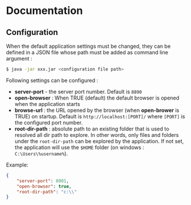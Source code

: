 # Documentation

## Configuration

When the default application settings must be changed, they can be defined in a JSON file whose path must be added as command line argument : 

```bash
$ java -jar xxx.jar <configuration file path>
```

Following settings can be configured : 

- **server-port** - the server port number. Default is `8890`
- **open-browser** : When TRUE (default) the default browser is opened when the application starts
- **browse-url** : the URL opened by the browser (when **open-brower** is TRUE) on startup. Default is `http://localhost:[PORT]/` where `[PORT]` is the configured port number. 
- **root-dir-path** : absolute path to an existing folder that is used to resolved all dir path to explore. In other words, only files and folders under the `root-dir-path` can be explored by the application. If not set, the application will use the `$HOME` folder (on windows : `C:\Users\%username%`).

Example:
```json
{
    "server-port": 8001,
    "open-browser": true,
    "root-dir-path": "c:\\"
}
```

